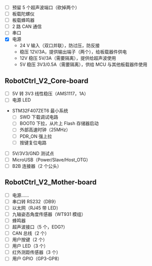 
- [ ] 预留 5 个超声波端口（砍掉两个）
- [ ] 板载陀螺仪
- [ ] 板载蜂鸣器
- [ ] 2 路 CAN 通信
- [ ] 串口
- [x] 电源
  - 24 V 输入（双口并联），防过压，防反接
  - 稳压 12V/3A，提供输出端子（两个），给板载器件供电
  - 12V 稳压 5V/3A（需要隔离），提供给超声波使用
  - 5V 稳压 3V3/0.5A（需要隔离），供给 MCU 与其他板载器件使用

## RobotCtrl_V2_Core-board

- [ ] 5V 转 3V3 线性稳压（AMS1117，1A）
- [ ] 电源 LED
- STM32F407ZET6 最小系统
  - [ ] SWD 下载调试电路
  - [ ] BOOT0 下拉，从片上 Flash 存储器启动
  - [ ] 外部高速时钟（25MHz）
  - [ ] PDR_ON 强上拉
  - [ ] 按键复位电路
- [ ] 5V/3V3/GND 测试点
- [ ] MicroUSB（Power/Slave/Host_OTG）
- [ ] B2B 连接器（2 个公头）

## RobotCtrl_V2_Mother-board


- [ ] 电源……
- [ ] 串口转 RS232（DB9）
- [ ] 以太网（RJ45 带 LED）
- [ ] 九轴姿态角度传感器（WT931 模组）
- [ ] 蜂鸣器
- [ ] 超声波接口（5 个，EDG?）
- [ ] CAN 总线（2 个）
- [ ] 用户按键（2 个）
- [ ] 用户 LED（3 个）
- [ ] 红外测距传感器（3 个）
- [ ] 用户 GPIO（GP3-GP8）
